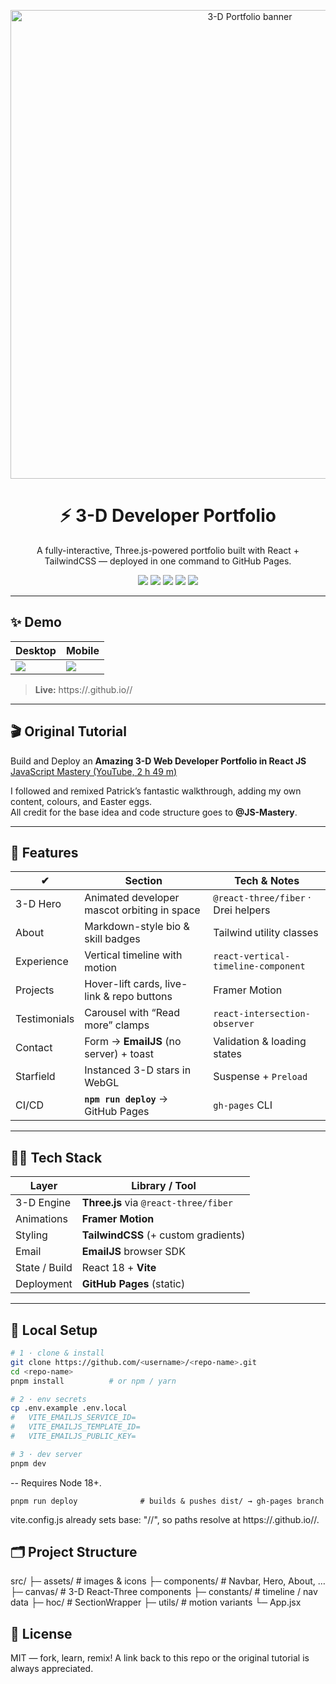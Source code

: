 <p align="center">
  <img src="public/logo.png" alt="3-D Portfolio banner" width="750">
</p>

<h1 align="center">⚡ 3-D Developer Portfolio</h1>
<p align="center">A fully-interactive, Three.js-powered portfolio built with React + TailwindCSS — deployed in one command to GitHub Pages.</p>

<div align="center">
  <img src="https://img.shields.io/github/deployments/your-user/your-repo/github-pages?color=2EA043&label=github%20pages">
  <img src="https://img.shields.io/badge/three.js-%23000?style=flat&logo=three.js&logoColor=white">
  <img src="https://img.shields.io/badge/react-%2361DAFB?style=flat&logo=react&logoColor=black">
  <img src="https://img.shields.io/badge/tailwind-%2306B6D4?style=flat&logo=tailwindcss&logoColor=white">
  <img src="https://img.shields.io/badge/emailjs-%23D44638?style=flat&logo=gmail&logoColor=white">
</div>

---

## ✨ Demo

| Desktop | Mobile |
|---------|--------|
| ![](docs/demo-desktop.gif) | ![](docs/demo-mobile.gif) |

> **Live:** https://<username>.github.io/<repo-name>/

---

## 🎬 Original Tutorial

Build and Deploy an **Amazing 3-D Web Developer Portfolio in React JS**  
[JavaScript Mastery (YouTube, 2 h 49 m)](https://youtu.be/0fYi8SGA20k)

I followed and remixed Patrick’s fantastic walkthrough, adding my own content, colours, and Easter eggs.  
All credit for the base idea and code structure goes to **@JS-Mastery**.

---

## 🚀 Features

| ✔ | Section | Tech & Notes |
|---|---------|-------------|
| 3-D Hero        | Animated developer mascot orbiting in space | `@react-three/fiber` · Drei helpers |
| About           | Markdown-style bio & skill badges | Tailwind utility classes |
| Experience      | Vertical timeline with motion | `react-vertical-timeline-component` |
| Projects        | Hover-lift cards, live-link & repo buttons | Framer Motion |
| Testimonials    | Carousel with “Read more” clamps | `react-intersection-observer` |
| Contact         | Form → **EmailJS** (no server) + toast | Validation & loading states |
| Starfield       | Instanced 3-D stars in WebGL | Suspense + `Preload` |
| CI/CD           | **`npm run deploy`** → GitHub Pages | `gh-pages` CLI |

---

## 🧑‍💻 Tech Stack

| Layer           | Library / Tool |
|-----------------|----------------|
| 3-D Engine      | **Three.js** via `@react-three/fiber` |
| Animations      | **Framer Motion** |
| Styling         | **TailwindCSS** (+ custom gradients) |
| Email           | **EmailJS** browser SDK |
| State / Build   | React 18 + **Vite** |
| Deployment      | **GitHub Pages** (static) |

---

## 🔧 Local Setup

```bash
# 1 · clone & install
git clone https://github.com/<username>/<repo-name>.git
cd <repo-name>
pnpm install          # or npm / yarn

# 2 · env secrets
cp .env.example .env.local
#   VITE_EMAILJS_SERVICE_ID=
#   VITE_EMAILJS_TEMPLATE_ID=
#   VITE_EMAILJS_PUBLIC_KEY=

# 3 · dev server
pnpm dev
```
-- Requires Node 18+.

```
pnpm run deploy              # builds & pushes dist/ → gh-pages branch
```
vite.config.js already sets base: "/<repo-name>/", so paths resolve at
https://<username>.github.io/<repo-name>/.

## 🗂 Project Structure
src/
 ├─ assets/                # images & icons
 ├─ components/            # Navbar, Hero, About, …
 ├─ canvas/                # 3-D React-Three components
 ├─ constants/             # timeline / nav data
 ├─ hoc/                   # SectionWrapper
 ├─ utils/                 # motion variants
 └─ App.jsx

## 📝 License
MIT — fork, learn, remix!
A link back to this repo or the original tutorial is always appreciated.